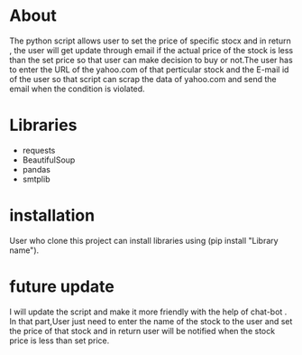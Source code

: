 #  About
The python script allows user to set the price of specific stocx and in return , the user will get update through email if the actual price of the stock is less than the set price so that user can make decision to buy or not.The user has to enter the URL of the yahoo.com of that perticular stock and the E-mail id of the user so that script can scrap the data of yahoo.com and send the email when the condition is violated.
# Libraries
- requests
- BeautifulSoup
- pandas
- smtplib
# installation
User who clone this project can install libraries using (pip install "Library name").
# future update
I will update the script and make it more friendly with the help of chat-bot . In that part,User just need to enter the name of the stock to the user and set the price of that stock and in return user will be notified when the stock price is less than set price. 
